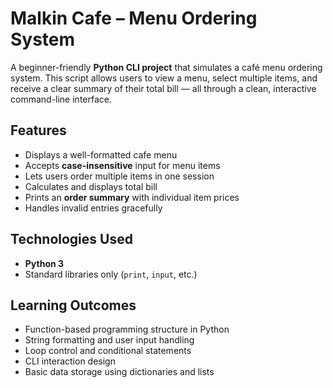 # Malkin Cafe – Menu Ordering System

A beginner-friendly **Python CLI project** that simulates a café menu ordering system. This script allows users to view a menu, select multiple items, and receive a clear summary of their total bill — all through a clean, interactive command-line interface.

## Features

- Displays a well-formatted cafe menu
- Accepts **case-insensitive** input for menu items
- Lets users order multiple items in one session
- Calculates and displays total bill
- Prints an **order summary** with individual item prices
- Handles invalid entries gracefully

## Technologies Used

- **Python 3**
- Standard libraries only (`print`, `input`, etc.)

## Learning Outcomes

- Function-based programming structure in Python
- String formatting and user input handling
- Loop control and conditional statements
- CLI interaction design
- Basic data storage using dictionaries and lists

